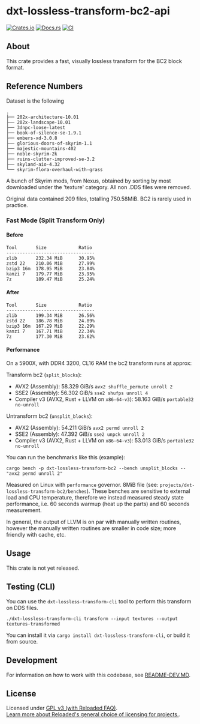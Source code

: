 # dxt-lossless-transform-bc2-api

[![Crates.io](https://img.shields.io/crates/v/dxt-lossless-transform-bc2-api.svg)](https://crates.io/crates/dxt-lossless-transform-bc2-api)
[![Docs.rs](https://docs.rs/dxt-lossless-transform-bc2-api/badge.svg)](https://docs.rs/dxt-lossless-transform-bc2-api)
[![CI](https://github.com/Sewer56/dxt-lossless-transform/actions/workflows/rust.yml/badge.svg)](https://github.com/Sewer56/dxt-lossless-transform/actions)

## About

This crate provides a fast, visually lossless transform for the BC2 block format.

## Reference Numbers

Dataset is the following

```text
.
├── 202x-architecture-10.01
├── 202x-landscape-10.01
├── 3dnpc-loose-latest
├── book-of-silence-se-1.9.1
├── embers-xd-3.0.8
├── glorious-doors-of-skyrim-1.1
├── majestic-mountains-402
├── noble-skyrim-2k
├── ruins-clutter-improved-se-3.2
├── skyland-aio-4.32
└── skyrim-flora-overhaul-with-grass
```

A bunch of Skyrim mods, from Nexus, obtained by sorting by most downloaded under the 'texture'
category. All non .DDS files were removed.

Original data contained 209 files, totalling 750.58MiB. BC2 is rarely used in practice.

### Fast Mode (Split Transform Only)

#### Before

```text
Tool       Size            Ratio 
---------------------------------
zlib       232.34 MiB      30.95%
zstd 22    210.06 MiB      27.99%
bzip3 16m  178.95 MiB      23.84%
kanzi 7    179.77 MiB      23.95%
7z         189.47 MiB      25.24%
```

#### After

```text
Tool       Size            Ratio 
---------------------------------
zlib       199.34 MiB      26.56%
zstd 22    186.78 MiB      24.89%
bzip3 16m  167.29 MiB      22.29%
kanzi 7    167.71 MiB      22.34%
7z         177.30 MiB      23.62%
```

#### Performance

On a 5900X, with DDR4 3200, CL16 RAM the bc2 transform runs at approx:

Transform bc2 (`split_blocks`):

- AVX2 (Assembly): 58.329 GiB/s `avx2 shuffle_permute unroll 2`
- SSE2 (Assembly): 56.302 GiB/s `sse2 shufps unroll 4`
- Compiler v3 (AVX2, Rust + LLVM on `x86-64-v3`): 58.163 GiB/s `portable32 no-unroll`

Untransform bc2 (`unsplit_blocks`):

- AVX2 (Assembly): 54.211 GiB/s `avx2 permd unroll 2`
- SSE2 (Assembly): 47.392 GiB/s `sse2 unpck unroll 2`
- Compiler v3 (AVX2, Rust + LLVM on `x86-64-v3`): 53.013 GiB/s `portable32 no-unroll`

You can run the benchmarks like this (example):

```bash,ignore
cargo bench -p dxt-lossless-transform-bc2 --bench unsplit_blocks -- "avx2 permd unroll 2"
```

Measured on Linux with `performance` governor. 8MiB file (see: `projects/dxt-lossless-transform-bc2/benches`).
These benches are sensitive to external load and CPU temperature, therefore we instead measured steady
state performance, i.e. 60 seconds warmup (heat up the parts) and 60 seconds measurement.

In general, the output of LLVM is on par with manually written routines, however the manually
written routines are smaller in code size; more friendly with cache, etc.

## Usage

This crate is not yet released.

## Testing (CLI)

You can use the `dxt-lossless-transform-cli` tool to perform this transform on DDS files.

```text
./dxt-lossless-transform-cli transform --input textures --output textures-transformed
```

You can install it via `cargo install dxt-lossless-transform-cli`, or build it from source.

## Development

For information on how to work with this codebase, see [README-DEV.MD][readme-dev].

## License

Licensed under [GPL v3 (with Reloaded FAQ)](./LICENSE).  
[Learn more about Reloaded's general choice of licensing for projects.][reloaded-license].  

[codecov]: https://about.codecov.io/
[crates-io-key]: https://crates.io/settings/tokens
[nuget-key]: https://www.nuget.org/account/apikeys
[docs]: https://dxt-lossless-transform.github.io/dxt-lossless-transform
[reloaded-license]: https://reloaded-project.github.io/Reloaded.MkDocsMaterial.Themes.R2/Pages/license.html
[readme-dev]: https://github.com/Sewer56/dxt-lossless-transform/blob/main/README-DEV.MD